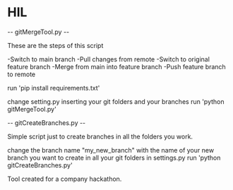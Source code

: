# HIL
-- gitMergeTool.py --

These are the steps of this script

-Switch to main branch
-Pull changes from remote
-Switch to original feature branch
-Merge from main into feature branch
-Push feature branch to remote

run 'pip install requirements.txt'

change setting.py inserting your git folders and your branches run 'python gitMergeTool.py'

-- gitCreateBranches.py --

Simple script just to create branches in all the folders you work.

change the branch name "my_new_branch" with the name of your new branch you want to create in all your git folders in settings.py run 'python gitCreateBranches.py'

Tool created for a company hackathon.
